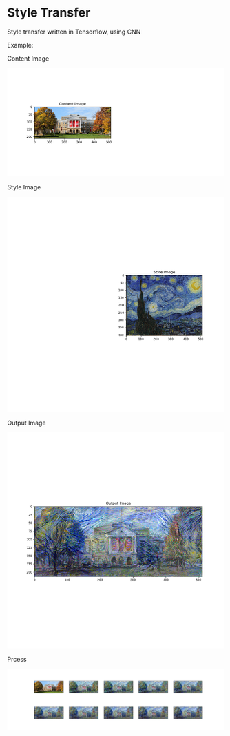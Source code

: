 Style Transfer
=============

Style transfer written in Tensorflow, using CNN

Example:

Content Image  

![ContentImage](https://raw.githubusercontent.com/Merle-Zhang/StyleTransfer/master/Example/Madison%20%26%20van%20Gogh/Content%20Image.png)

Style Image

![Style Image](https://raw.githubusercontent.com/Merle-Zhang/StyleTransfer/master/Example/Madison%20%26%20van%20Gogh/Style%20Image.png)

Output Image

![OutputImage](https://raw.githubusercontent.com/Merle-Zhang/StyleTransfer/master/Example/Madison%20%26%20van%20Gogh/Output%20Image.png)

Prcess

![Process](https://raw.githubusercontent.com/Merle-Zhang/StyleTransfer/master/Example/Madison%20%26%20van%20Gogh/Process.png)



